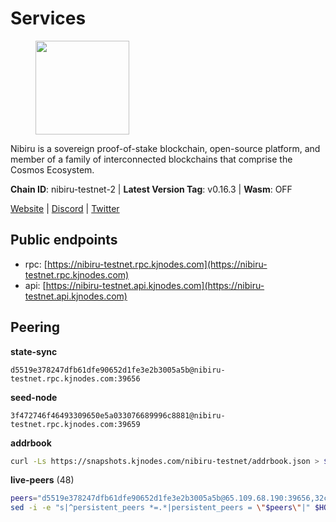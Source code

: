 # Services

<figure><img src="https://raw.githubusercontent.com/kj89/testnet_manuals/main/pingpub/logos/nibiru.png" width="150" alt=""><figcaption></figcaption></figure>

Nibiru is a sovereign proof-of-stake blockchain, open-source platform,  and member of a family of interconnected blockchains that comprise the Cosmos Ecosystem.

**Chain ID**: nibiru-testnet-2 | **Latest Version Tag**: v0.16.3 | **Wasm**: OFF

[Website](https://nibiru.fi) | [Discord](https://discord.gg/nibiru) | [Twitter](https://twitter.com/NibiruChain)


## Public endpoints

* rpc: [https://nibiru-testnet.rpc.kjnodes.com](https://nibiru-testnet.rpc.kjnodes.com)
* api: [https://nibiru-testnet.api.kjnodes.com](https://nibiru-testnet.api.kjnodes.com)

## Peering

**state-sync**

```text
d5519e378247dfb61dfe90652d1fe3e2b3005a5b@nibiru-testnet.rpc.kjnodes.com:39656
```

**seed-node**

```text
3f472746f46493309650e5a033076689996c8881@nibiru-testnet.rpc.kjnodes.com:39659
```

**addrbook**
```bash
curl -Ls https://snapshots.kjnodes.com/nibiru-testnet/addrbook.json > $HOME/.nibid/config/addrbook.json
```

**live-peers** (48)
```bash
peers="d5519e378247dfb61dfe90652d1fe3e2b3005a5b@65.109.68.190:39656,32c587c3d9329e6c13c5cd7797eb46b30b628bca@167.235.231.20:26656,2ec6cb2a83c178fb490a992a3bd6a5c142c3fc61@135.181.20.30:26656,dd67c1fb79d23a4a2f61fa85f6ed2d27ec6ad69a@168.119.227.28:29656,09de7d3f5acc5e421247a582aa50d601571415fb@38.242.202.200:26656,5c2a752c9b1952dbed075c56c600c3a79b58c395@195.3.220.140:27046,a422bbf59756a9584ddc6f97a8b96bb15b596db7@34.73.61.37:26656,c3bc712aaf85ab312b8b723c7e8a905958703fd3@143.110.152.30:26656,9ca622adcf1ef0e7348551d4f79268f706cd3a88@65.108.195.235:36656,5eecfdf089428a5a8e52d05d18aae1ad8503d14c@65.108.141.109:19656,eb65c95ea745d1cb5f66e2fda5d5e1029f4dc43d@5.161.43.109:26656,756a7ac7c297a6b0c5015501ad7ad484867c8c96@213.246.39.53:26656,794f2f7e5bb4e9b1e7e752c3d7df76a8db824151@65.109.30.12:61756,3939da5da8d8a31e6af2cb6d7bdcb222ff2487eb@65.109.14.69:39656,0e07d1c2c5eaeffaa61d70be990d28bff450cdb2@84.46.243.157:39656,be50e4505596df166f1e28e22fe49d0b49651eb5@178.121.175.205:12656,e55d8746ad30e0d11ebe0aa3792c46713375edcc@135.181.2.104:26656,d7185d6b0d6a7dbe8c45e1fddfa0165dfdba01c0@38.242.150.132:39656,5ef59d8905bbd2bff62e06c391bfcccd5b4f23a9@188.34.202.151:26656,161ab0998e2f28995d6c0c43b5a1f0a6b2cde681@165.22.15.151:26656,dea9b447412e84a576ed174a748449be26a3e847@65.109.81.119:39656,7146bd0ccbda4bedb5cdb92cd948777c07979534@194.163.177.199:26656,356655af7707346a627c9efba97332caed4d0d42@194.163.155.89:26656,8eb25788a0d20ca5becb6dcda6f76b0a83b13d10@65.109.24.121:26656,da7e0cc65dc2e424fcd25d2c2fd9eaa4fa0dac49@185.207.251.237:26656,922756bbdd88c9e654f30766a559536f0118e06d@185.206.213.103:26656,c7855c8a3666eb661a532739aa958def110453c9@77.247.178.136:26656,d162a62795c122a4445dce8dcb7265851ae1012a@65.108.103.190:26656,b7ba1ed6fa3fd54e5bc77386cbeda353b597bf6a@154.53.39.182:26656,d23218c6ce17543bdea184f12c3382c5be4f142e@68.183.81.51:26656,cfa774a7d46145787f1db9ae0bed9150ef29a73c@65.109.61.61:39656,62f26443c930a02f3e166b9db4ecd37b65b042f2@49.12.8.255:26656,00293ea6d3401f0335c719263b9bff37f8c5a868@65.21.134.202:26566,8d390c237aba0bc42d7015a1fb366aea2ad66387@185.144.99.55:26656,23fafe5e9c0cf1327322021a8e102a5e0766a9df@46.151.26.155:26656,ad360a35e849ba42200308dc5a9c04de526c340b@24.199.122.176:26656,02c684ca8f2b6253c06c12f9d98f64e99d4a3bd9@42.115.177.39:26656,64731381848e18690b0f9eec0c770bff1c366cd1@92.63.192.144:26656,858ddaf58e566918591802ba04ce3647c5b01707@65.109.106.91:15656,04569d22565caa03cedb89f835b86bb8e7510585@154.53.50.44:26656,a9f081cbbfbb4fcef59933eec0c90022394e3264@65.109.85.225:7020,3ee9ca53728ad819bcb98eacb929ad4c40e0dad6@65.109.85.221:7020,cc53936a3732d00e57627c6b17f2f21671eb6a71@65.108.57.185:26656,76ca04a8355bc58b35a9499b9def52d39ec876b1@65.108.153.253:26656,3e3aae8ca2383981c15af0289571fff3460d5354@176.120.177.123:26656,63f0d4438ebfa588c1879dafcd7f4598dd5f9f19@195.2.80.83:26656,8425ae0c16b42bdd1af24ffc872641990a17e921@167.235.198.193:60656,ab0749012b43240d8c36fb3c65284db1b2f52784@5.161.101.185:26656"
sed -i -e "s|^persistent_peers *=.*|persistent_peers = \"$peers\"|" $HOME/.nibid/config/config.toml
```

